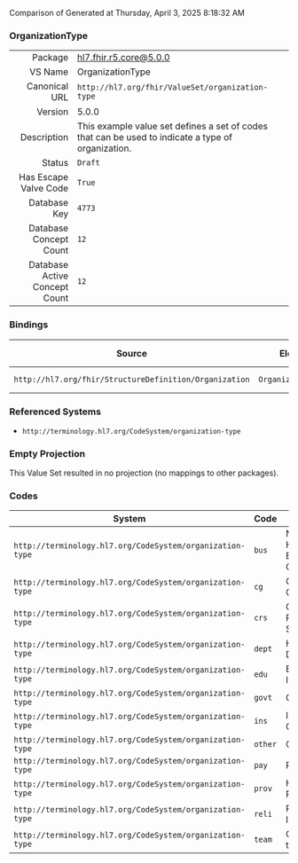 Comparison of 
Generated at Thursday, April 3, 2025 8:18:32 AM

### OrganizationType

|      |     |
| ---: | --- |
| Package | hl7.fhir.r5.core@5.0.0 |
| VS Name | OrganizationType |
| Canonical URL | `http://hl7.org/fhir/ValueSet/organization-type` |
| Version | 5.0.0 |
| Description | This example value set defines a set of codes that can be used to indicate a type of organization. |
| Status | `Draft` |
| Has Escape Valve Code | `True` |
| Database Key | `4773` |
| Database Concept Count | `12` |
| Database Active Concept Count | `12` |
### Bindings

| Source | Element | Binding | Strength | Element Short |
| ------ | ------- | ------- | -------- | ------------- |
| `http://hl7.org/fhir/StructureDefinition/Organization` | `Organization.type` | `http://hl7.org/fhir/ValueSet/organization-type` | `Example` | Kind of organization |

### Referenced Systems

* `http://terminology.hl7.org/CodeSystem/organization-type`
### Empty Projection

This Value Set resulted in no projection (no mappings to other packages).

### Codes

| System | Code | Display |
| ------ | ---- | ------- |
| `http://terminology.hl7.org/CodeSystem/organization-type` | `bus` | Non-Healthcare Business or Corporation |
| `http://terminology.hl7.org/CodeSystem/organization-type` | `cg` | Community Group |
| `http://terminology.hl7.org/CodeSystem/organization-type` | `crs` | Clinical Research Sponsor |
| `http://terminology.hl7.org/CodeSystem/organization-type` | `dept` | Hospital Department |
| `http://terminology.hl7.org/CodeSystem/organization-type` | `edu` | Educational Institute |
| `http://terminology.hl7.org/CodeSystem/organization-type` | `govt` | Government |
| `http://terminology.hl7.org/CodeSystem/organization-type` | `ins` | Insurance Company |
| `http://terminology.hl7.org/CodeSystem/organization-type` | `other` | Other |
| `http://terminology.hl7.org/CodeSystem/organization-type` | `pay` | Payer |
| `http://terminology.hl7.org/CodeSystem/organization-type` | `prov` | Healthcare Provider |
| `http://terminology.hl7.org/CodeSystem/organization-type` | `reli` | Religious Institution |
| `http://terminology.hl7.org/CodeSystem/organization-type` | `team` | Organizational team |
